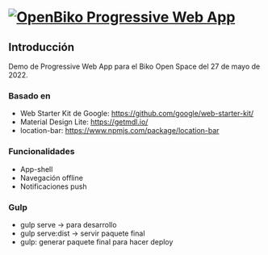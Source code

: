 # [![OpenBiko Progressive Web App](http://www.biko2.com/wp-content/uploads/web/logo.png)](http://www.biko2.com)

## Introducción

Demo de Progressive Web App para el Biko Open Space del 27 de mayo de 2022.

### Basado en

- Web Starter Kit de Google:
  https://github.com/google/web-starter-kit/
- Material Design Lite: https://getmdl.io/
- location-bar: https://www.npmjs.com/package/location-bar

### Funcionalidades

- App-shell
- Navegación offline
- Notificaciones push

### Gulp

- gulp serve -> para desarrollo
- gulp serve:dist -> servir paquete final
- gulp: generar paquete final para hacer deploy
